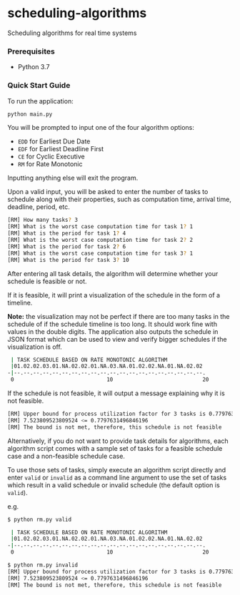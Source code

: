# scheduling-algorithms
Scheduling algorithms for real time systems

### Prerequisites
* Python 3.7

### Quick Start Guide
To run the application:
```bash
python main.py
```
You will be prompted to input one of the four algorithm options:
* `EDD` for Earliest Due Date
* `EDF` for Earliest Deadline First
* `CE` for Cyclic Executive
* `RM` for Rate Monotonic

Inputting anything else will exit the program.

Upon a valid input, you will be asked to enter the number of tasks to schedule along with their properties, such as computation time, arrival time, deadline, period, etc.
```bash
[RM] How many tasks? 3
[RM] What is the worst case computation time for task 1? 1
[RM] What is the period for task 1? 4
[RM] What is the worst case computation time for task 2? 2
[RM] What is the period for task 2? 6
[RM] What is the worst case computation time for task 3? 1
[RM] What is the period for task 3? 10
```

After entering all task details, the algorithm will determine whether your schedule is feasible or not. 

If it is feasible, it will print a visualization of the schedule in the form of a timeline.

**Note:** the visualization may not be perfect if there are too many tasks in the schedule of if the schedule timeline is too long. It should work fine with values in the double digits. The application also outputs the schedule in JSON format which can be used to view and verify bigger schedules if the visualization is off. 
```bash
 | TASK SCHEDULE BASED ON RATE MONOTONIC ALGORITHM
 |01.02.02.03.01.NA.02.02.01.NA.03.NA.01.02.02.NA.01.NA.02.02
-|--.--.--.--.--.--.--.--.--.--.--.--.--.--.--.--.--.--.--.--.
 0                             10                            20
```
If the schedule is not feasible, it will output a message explaining why it is not feasible.
```bash
[RM] Upper bound for process utilization factor for 3 tasks is 0.7797631496846196
[RM] 7.523809523809524 <= 0.7797631496846196
[RM] The bound is not met, therefore, this schedule is not feasible
```

Alternatively, if you do not want to provide task details for algorithms, each algorithm script comes with a sample set of tasks for a feasible schedule case and a non-feasible schedule case. 

To use those sets of tasks, simply execute an algorithm script directly and enter `valid` or `invalid` as a command line argument to use the set of tasks which result in a valid schedule or invalid schedule (the default option is `valid`).

e.g.
```bash
$ python rm.py valid

 | TASK SCHEDULE BASED ON RATE MONOTONIC ALGORITHM
 |01.02.02.03.01.NA.02.02.01.NA.03.NA.01.02.02.NA.01.NA.02.02
-|--.--.--.--.--.--.--.--.--.--.--.--.--.--.--.--.--.--.--.--.
 0                             10                            20

$ python rm.py invalid
[RM] Upper bound for process utilization factor for 3 tasks is 0.7797631496846196
[RM] 7.523809523809524 <= 0.7797631496846196
[RM] The bound is not met, therefore, this schedule is not feasible
```


